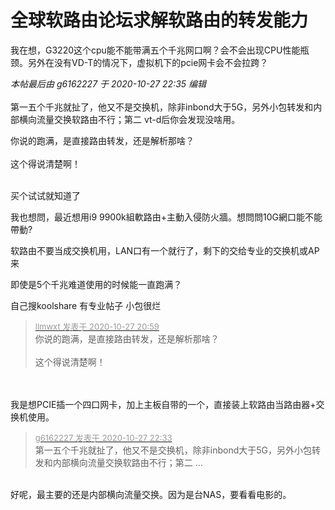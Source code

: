 # 全球软路由论坛求解软路由的转发能力


我在想，G3220这个cpu能不能带满五个千兆网口啊？会不会出现CPU性能瓶颈。另外在没有VD-T的情况下，虚拟机下的pcie网卡会不会拉跨？

<i class="pstatus"> 本帖最后由 g6162227 于 2020-10-27 22:35 编辑 </i><br />
<br />
第一五个千兆就扯了，他又不是交换机，除非inbond大于5G，另外小包转发和内部横向流量交换软路由不行；第二 vt-d后你会发现没啥用。

你说的跑满，是直接路由转发，还是解析那啥？<br />
<br />
这个得说清楚啊！<br />
<br />
<img src="static/image/smiley/default/lol.gif" smilieid="12" border="0" alt="" /><img src="static/image/smiley/default/lol.gif" smilieid="12" border="0" alt="" /><img src="static/image/smiley/default/lol.gif" smilieid="12" border="0" alt="" />

买个试试就知道了

我也想問，最近想用i9 9900k組軟路由+主動入侵防火牆。想問問10G網口能不能帶動?

软路由不要当成交换机用，LAN口有一个就行了，剩下的交给专业的交换机或AP来

即使是5个千兆难道使用的时候能一直跑满？<img id="aimg_zbr3I" onclick="zoom(this, this.src, 0, 0, 0)" class="zoom" src="https://cdn.jsdelivr.net/gh/hishis/forum-master/public/images/patch.gif" onmouseover="img_onmouseoverfunc(this)" onload="thumbImg(this)" border="0" alt="" />

自己搜koolshare 有专业帖子 小包很烂

<div class="quote"><blockquote><font size="2"><a href="https://www.hostloc.com/forum.php?mod=redirect&amp;goto=findpost&amp;pid=9361209&amp;ptid=759157" target="_blank"><font color="#999999">llmwxt 发表于 2020-10-27 20:59</font></a></font><br />
你说的跑满，是直接路由转发，还是解析那啥？<br />
<br />
这个得说清楚啊！</blockquote></div><br />
<br />
我是想PCIE插一个四口网卡，加上主板自带的一个，直接装上软路由当路由器+交换机使用。

<div class="quote"><blockquote><font size="2"><a href="https://www.hostloc.com/forum.php?mod=redirect&amp;goto=findpost&amp;pid=9361670&amp;ptid=759157" target="_blank"><font color="#999999">g6162227 发表于 2020-10-27 22:33</font></a></font><br />
第一五个千兆就扯了，他又不是交换机，除非inbond大于5G，另外小包转发和内部横向流量交换软路由不行；第二 ...</blockquote></div><br />
好呢，最主要的还是内部横向流量交换。因为是台NAS，要看看电影的。
